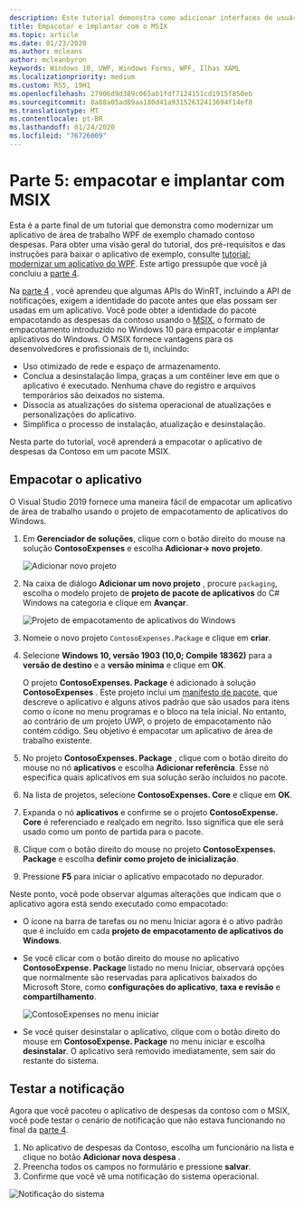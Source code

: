 ```yaml
---
description: Este tutorial demonstra como adicionar interfaces de usuário do UWP XAML, criar pacotes do MSIX e incorporar outros componentes modernos ao seu aplicativo do WPF.
title: Empacotar e implantar com o MSIX
ms.topic: article
ms.date: 01/23/2020
ms.author: mcleans
author: mcleanbyron
keywords: Windows 10, UWP, Windows Forms, WPF, Ilhas XAML
ms.localizationpriority: medium
ms.custom: RS5, 19H1
ms.openlocfilehash: 27906d9d389c065ab1fdf7124151cd1915f850eb
ms.sourcegitcommit: 8a88a05ad89aa180d41a93152632413694f14ef8
ms.translationtype: MT
ms.contentlocale: pt-BR
ms.lasthandoff: 01/24/2020
ms.locfileid: "76726009"
---
```

# <a name="part-5-package-and-deploy-with-msix"></a>Parte 5: empacotar e implantar com MSIX

Esta é a parte final de um tutorial que demonstra como modernizar um aplicativo de área de trabalho WPF de exemplo chamado contoso despesas. Para obter uma visão geral do tutorial, dos pré-requisitos e das instruções para baixar o aplicativo de exemplo, consulte [tutorial: modernizar um aplicativo do WPF](modernize-wpf-tutorial.md). Este artigo pressupõe que você já concluiu a [parte 4](modernize-wpf-tutorial-4.md).

Na [parte 4](modernize-wpf-tutorial-4.md) , você aprendeu que algumas APIs do WinRT, incluindo a API de notificações, exigem a identidade do pacote antes que elas possam ser usadas em um aplicativo. Você pode obter a identidade do pacote empacotando as despesas da contoso usando o [MSIX](https://docs.microsoft.com/windows/msix), o formato de empacotamento introduzido no Windows 10 para empacotar e implantar aplicativos do Windows. O MSIX fornece vantagens para os desenvolvedores e profissionais de ti, incluindo:

- Uso otimizado de rede e espaço de armazenamento.
- Conclua a desinstalação limpa, graças a um contêiner leve em que o aplicativo é executado. Nenhuma chave do registro e arquivos temporários são deixados no sistema.
- Dissocia as atualizações do sistema operacional de atualizações e personalizações do aplicativo.
- Simplifica o processo de instalação, atualização e desinstalação.

Nesta parte do tutorial, você aprenderá a empacotar o aplicativo de despesas da Contoso em um pacote MSIX.

## <a name="package-the-application"></a>Empacotar o aplicativo

O Visual Studio 2019 fornece uma maneira fácil de empacotar um aplicativo de área de trabalho usando o projeto de empacotamento de aplicativos do Windows. 

1. Em **Gerenciador de soluções**, clique com o botão direito do mouse na solução **ContosoExpenses** e escolha **Adicionar-> novo projeto**.

    ![Adicionar novo projeto](images/wpf-modernize-tutorial/AddNewProject.png)

3. Na caixa de diálogo **Adicionar um novo projeto** , procure `packaging`, escolha o modelo projeto de **projeto de pacote de aplicativos** do C# Windows na categoria e clique em **Avançar**.

    ![Projeto de empacotamento de aplicativos do Windows](images/wpf-modernize-tutorial/WAP.png)

4. Nomeie o novo projeto `ContosoExpenses.Package` e clique em **criar**.

5. Selecione **Windows 10, versão 1903 (10,0; Compile 18362)** para a **versão de destino** e a **versão mínima** e clique em **OK**.

    O projeto **ContosoExpenses. Package** é adicionado à solução **ContosoExpenses** . Este projeto inclui um [manifesto de pacote](https://docs.microsoft.com/uwp/schemas/appxpackage/uapmanifestschema/schema-root), que descreve o aplicativo e alguns ativos padrão que são usados para itens como o ícone no menu programas e o bloco na tela inicial. No entanto, ao contrário de um projeto UWP, o projeto de empacotamento não contém código. Seu objetivo é empacotar um aplicativo de área de trabalho existente.

6. No projeto **ContosoExpenses. Package** , clique com o botão direito do mouse no nó **aplicativos** e escolha **Adicionar referência**. Esse nó especifica quais aplicativos em sua solução serão incluídos no pacote.

6. Na lista de projetos, selecione **ContosoExpenses. Core** e clique em **OK**.

7. Expanda o nó **aplicativos** e confirme se o projeto **ContosoExpense. Core** é referenciado e realçado em negrito. Isso significa que ele será usado como um ponto de partida para o pacote.

8. Clique com o botão direito do mouse no projeto **ContosoExpenses. Package** e escolha **definir como projeto de inicialização**.

9. Pressione **F5** para iniciar o aplicativo empacotado no depurador.

Neste ponto, você pode observar algumas alterações que indicam que o aplicativo agora está sendo executado como empacotado:

- O ícone na barra de tarefas ou no menu Iniciar agora é o ativo padrão que é incluído em cada **projeto de empacotamento de aplicativos do Windows**.
- Se você clicar com o botão direito do mouse no aplicativo **ContosoExpense. Package** listado no menu Iniciar, observará opções que normalmente são reservadas para aplicativos baixados do Microsoft Store, como **configurações do aplicativo**, **taxa e revisão** e **compartilhamento**.

    ![ContosoExpenses no menu iniciar](images/wpf-modernize-tutorial/StartMenu.png)

- Se você quiser desinstalar o aplicativo, clique com o botão direito do mouse em **ContosoExpense. Package** no menu iniciar e escolha **desinstalar**. O aplicativo será removido imediatamente, sem sair do restante do sistema.

## <a name="test-the-notification"></a>Testar a notificação

Agora que você pacoteu o aplicativo de despesas da contoso com o MSIX, você pode testar o cenário de notificação que não estava funcionando no final da [parte 4](modernize-wpf-tutorial-4.md).

1. No aplicativo de despesas da Contoso, escolha um funcionário na lista e clique no botão **Adicionar nova despesa** .
2. Preencha todos os campos no formulário e pressione **salvar**.
3. Confirme que você vê uma notificação do sistema operacional.

![Notificação do sistema](images/wpf-modernize-tutorial/ToastNotification.png)
